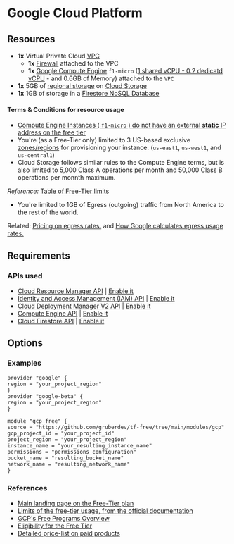 # Google Cloud Platform

## Resources

- **1x** Virtual Private Cloud [VPC][gcp-vpc-info]
  - **1x** [Firewall][gcp-firewall-info] attached to the VPC
  - **1x** [Google Compute Engine][gcp-compute-info] `f1-micro` ([1 shared vCPU - 0.2 dedicatd vCPU][gcp-shared-vcpus] - and 0.6GB of Memory) attached to the `VPC`
- **1x** 5GB of [regional storage][gcp-regional-storage] on [Cloud Storage][gcp-cloud-storage]
- **1x** 1GB of storage in a [Firestore NoSQL Database][gcp-firestore-storage]

#### Terms & Conditions for resource usage

- [Compute Engine Instances ( `f1-micro` ) do not have an external **static** IP address on the free tier][no-free-ip]
- You're (as a Free-Tier only) limited to 3 US-based exclusive [zones/regions][gcp-regions] for provisioning your instance. (`us-east1`, `us-west1`, and `us-central1`)
- Cloud Storage follows similar rules to the Compute Engine terms, but is also limited to 5,000 Class A operations per month and 50,000 Class B operations per monnth maximum.

_Reference:_ [Table of Free-Tier limits][free-tier-limits]

- You're limited to 1GB of Egress (outgoing) traffic from North America to the rest of the world.

Related: [Pricing on egress rates.][pricing-egress] and [How Google calculates egress usage rates.][usage-egress-gcp]

## Requirements

### APIs used

- [Cloud Resource Manager API][resource-api-info] | [Enable it][resource-api-enable]
- [Identity and Access Management (IAM) API][iam-api-info] | [Enable it][iam-api-enable]
- [Cloud Deployment Manager V2 API][cloud-api-info] | [Enable it][cloud-api-enable]
- [Compute Engine API][compute-api-info] | [Enable it][compute-api-enable]
- [Cloud Firestore API][firestore-api-info] | [Enable it][firestore-enable-api]

## Options

### Examples

```hcl | /examples/gcp/e2e/main.tf
provider "google" {
region = "your_project_region"
}
provider "google-beta" {
region = "your_project_region"
}

module "gcp_free" {
source = "https://github.com/gruberdev/tf-free/tree/main/modules/gcp"
gcp_project_id = "your_project_id"
project_region = "your_project_region"
instance_name = "your_resulting_instance_name"
permissions = "permissions_configuration"
bucket_name = "resulting_bucket_name"
network_name = "resulting_network_name"
}
```

### References

- [Main landing page on the Free-Tier plan][google-free-landing]
- [Limits of the free-tier usage, from the official documentation][free-tier-limits]
- [GCP's Free Programs Overview][google-free-docs]
- [Eligibility for the Free Tier][free-tier-restrictions]
- [Detailed price-list on paid products][gcp-price-list]

<!-- Repository links -->

[guidelines]: https://www.hashicorp.com/community-guidelines
[free-gcp]: https://cloud.google.com/free
[free-docs-gcp]: https://cloud.google.com/free/docs/gcp-free-tier
[free-tier-limits]: https://cloud.google.com/free/docs/gcp-free-tier/#free-tier-usage-limits
[free-tier-restrictions]: https://cloud.google.com/free/docs/gcp-free-tier/#free-tier
[google-free-docs]: https://cloud.google.com/free/docs/gcp-free-tier/
[google-free-landing]: https://cloud.google.com/free
[unique-gcp-docs]: https://cloud.google.com/free/docs/what-makes-google-cloud-platform-different
[why-google]: https://cloud.google.com/why-google-cloud
[gcp-price-list]: https://cloud.google.com/pricing/list
[gcp-comparison-docs]: https://cloud.google.com/free/docs/aws-azure-gcp-service-comparison
[pricing-egress]: https://cloud.google.com/vpc/network-pricing#internet_egress
[usage-egress-gcp]: https://cloud.google.com/vpc/network-pricing#vpc-pricing
[gcp-compute-info]: https://cloud.google.com/compute/docs
[gcp-shared-vcpus]: https://cloud.google.com/compute/vm-instance-pricing#cpu-bursting
[gcp-cloud-storage]: https://cloud.google.com/storage
[gcp-vpc-info]: https://cloud.google.com/storage
[gcp-firewall-info]: https://cloud.google.com/storage
[gcp-firestore-storage]: https://cloud.google.com/firestore/docs
[pricing-gcp-calculator]: https://cloud.google.com/products/calculator
[no-free-ip]: https://cloud.google.com/free/docs/gcp-free-tier#always-free-usage-limits
[pricing-egress]: https://cloud.google.com/vpc/network-pricing#internet_egress
[usage-egress-gcp]: https://cloud.google.com/vpc/network-pricing#vpc-pricing
[gcp-compute-info]: https://cloud.google.com/compute/docs
[gcp-shared-vcpus]: https://cloud.google.com/compute/vm-instance-pricing#cpu-bursting
[gcp-cloud-storage]: https://cloud.google.com/storage
[gcp-regional-storage]: https://cloud.google.com/storage/docs/storage-classes#legacy
[gcp-firestore-storage]: https://cloud.google.com/firestore/docs
[gcp-regions]: https://cloud.google.com/compute/docs/regions-zones
[firestore-api-info]: https://cloud.google.com/firestore/docs/reference/rest
[firestore-enable-api]: https://console.cloud.google.com/apis/library/file.googleapis.com
[resource-api-info]: https://cloud.google.com/resource-manager
[resource-api-enable]: https://console.cloud.google.com/apis/library/cloudresourcemanager.googleapis.com
[iam-api-info]: https://cloud.google.com/iam
[iam-api-enable]: https://console.cloud.google.com/apis/library/iam.googleapis.com
[compute-api-info]: https://cloud.google.com/compute
[compute-api-enable]: https://console.cloud.google.com/apis/library/compute.googleapis.com
[cloud-api-info]: https://cloud.google.com/deployment-manager
[cloud-api-enable]: https://console.cloud.google.com/apis/library/deploymentmanager.googleapis.com

```

```
